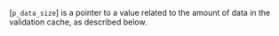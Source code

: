 [`p_data_size`] is a pointer to a value related to the amount of data in
the validation cache, as described below.